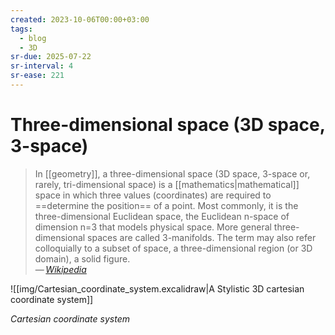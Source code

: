 ```yaml
---
created: 2023-10-06T00:00+03:00
tags:
  - blog
  - 3D
sr-due: 2025-07-22
sr-interval: 4
sr-ease: 221
---
```


# Three-dimensional space (3D space, 3-space)

> In [[geometry]], a three-dimensional space (3D space, 3-space or, rarely, tri-dimensional space) is a [[mathematics|mathematical]] space in which three values (coordinates) are required to ==determine the position== of a point. Most commonly, it is the three-dimensional Euclidean space, the Euclidean n-space of dimension n=3 that models physical space. More general three-dimensional spaces are called 3-manifolds. The term may also refer colloquially to a subset of space, a three-dimensional region (or 3D domain), a solid figure.\
> — <cite>[Wikipedia](https://en.wikipedia.org/wiki/Three-dimensional_space)</cite>

![[img/Cartesian_coordinate_system.excalidraw|A Stylistic 3D cartesian coordinate system]]

_Cartesian coordinate system_
